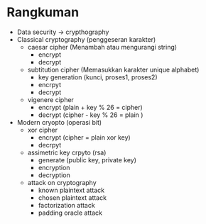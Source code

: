 # Rangkuman

- Data security -> crypthography
- Classical cryptography (penggeseran karakter)
    - caesar cipher (Menambah atau mengurangi string)
        - encrypt
        - decrypt
    - subtitution cipher (Memasukkan karakter unique alphabet)
        - key generation (kunci, proses1, proses2)
        - encrpyt
        - decrypt
    - vigenere cipher
        - encrypt (plain + key % 26 = cipher)
        - decrypt (cipher - key % 26 = plain    )
- Modern cryopto (operasi bit)
    - xor cipher
        - encrypt (cipher = plain xor key)
        - decrpyt
    - assimetric key crpyto (rsa)
        - generate (public key, private key)
        - encryption
        - decryption
    - attack on cryptography
        - known plaintext attack
        - chosen plaintext attack
        - factorization attack
        - padding oracle attack